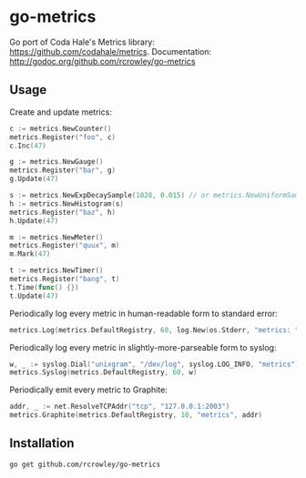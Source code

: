 go-metrics
==========

Go port of Coda Hale's Metrics library: <https://github.com/codahale/metrics>.
Documentation: http://godoc.org/github.com/rcrowley/go-metrics

Usage
-----

Create and update metrics:

```go
c := metrics.NewCounter()
metrics.Register("foo", c)
c.Inc(47)

g := metrics.NewGauge()
metrics.Register("bar", g)
g.Update(47)

s := metrics.NewExpDecaySample(1028, 0.015) // or metrics.NewUniformSample(1028)
h := metrics.NewHistogram(s)
metrics.Register("baz", h)
h.Update(47)

m := metrics.NewMeter()
metrics.Register("quux", m)
m.Mark(47)

t := metrics.NewTimer()
metrics.Register("bang", t)
t.Time(func() {})
t.Update(47)
```

Periodically log every metric in human-readable form to standard error:

```go
metrics.Log(metrics.DefaultRegistry, 60, log.New(os.Stderr, "metrics: ", log.Lmicroseconds))
```

Periodically log every metric in slightly-more-parseable form to syslog:

```go
w, _ := syslog.Dial("unixgram", "/dev/log", syslog.LOG_INFO, "metrics")
metrics.Syslog(metrics.DefaultRegistry, 60, w)
```

Periodically emit every metric to Graphite:

```go
addr, _ := net.ResolveTCPAddr("tcp", "127.0.0.1:2003")
metrics.Graphite(metrics.DefaultRegistry, 10, "metrics", addr)
```

Installation
------------

```sh
go get github.com/rcrowley/go-metrics
```
